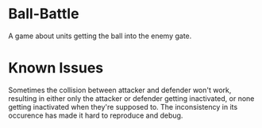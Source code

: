 # Ball-Battle
A game about units getting the ball into the enemy gate.

# Known Issues
Sometimes the collision between attacker and defender won't work, resulting in either only the attacker or defender getting inactivated, or none getting inactivated when they're supposed to.
The inconsistency in its occurence has made it hard to reproduce and debug.
